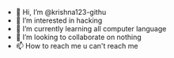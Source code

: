 - 👋 Hi, I’m @krishna123-githu
- 👀 I’m interested in hacking
- 🌱 I’m currently learning all computer language
- 💞️ I’m looking to collaborate on nothing
- 📫 How to reach me u can't reach me 

<!---
krishna123-githu/krishna123-githu is a ✨ special ✨ repository because its `README.md` (this file) appears on your GitHub profile.
You can click the Preview link to take a look at your changes.
--->
